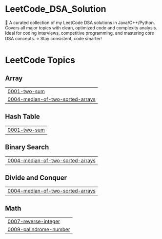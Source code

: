 # LeetCode_DSA_Solution
🚀 A curated collection of my LeetCode DSA solutions in Java/C++/Python. Covers all major topics with clean, optimized code and complexity analysis. Ideal for coding interviews, competitive programming, and mastering core DSA concepts. ⭐ Stay consistent, code smarter!

<!---LeetCode Topics Start-->
# LeetCode Topics
## Array
|  |
| ------- |
| [0001-two-sum](https://github.com/rudra00434/LeetCode_DSA_Solution/tree/master/0001-two-sum) |
| [0004-median-of-two-sorted-arrays](https://github.com/rudra00434/LeetCode_DSA_Solution/tree/master/0004-median-of-two-sorted-arrays) |
## Hash Table
|  |
| ------- |
| [0001-two-sum](https://github.com/rudra00434/LeetCode_DSA_Solution/tree/master/0001-two-sum) |
## Binary Search
|  |
| ------- |
| [0004-median-of-two-sorted-arrays](https://github.com/rudra00434/LeetCode_DSA_Solution/tree/master/0004-median-of-two-sorted-arrays) |
## Divide and Conquer
|  |
| ------- |
| [0004-median-of-two-sorted-arrays](https://github.com/rudra00434/LeetCode_DSA_Solution/tree/master/0004-median-of-two-sorted-arrays) |
## Math
|  |
| ------- |
| [0007-reverse-integer](https://github.com/rudra00434/LeetCode_DSA_Solution/tree/master/0007-reverse-integer) |
| [0009-palindrome-number](https://github.com/rudra00434/LeetCode_DSA_Solution/tree/master/0009-palindrome-number) |
<!---LeetCode Topics End-->